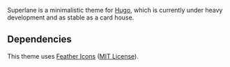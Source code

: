 Superlane is a minimalistic theme for [Hugo](https://gohugo.io/), which is
currently under heavy development and as stable as a card house.


## Dependencies

This theme uses [Feather Icons](https://feathericons.com/) ([MIT License](https://github.com/colebemis/feather/blob/master/LICENSE)).